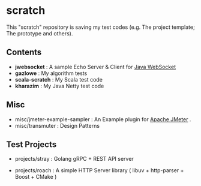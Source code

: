 # scratch

This "scratch" repository is saving my test codes 
(e.g. The project template; The prototype and others).

## Contents
* **jwebsocket** : A sample Echo Server & Client for [Java WebSocket](https://github.com/TooTallNate/Java-WebSocket)
* **gazlowe** : My algorithm tests
* **scala-scratch** : My Scala test code
* **kharazim** : My Java Netty test code


## Misc
* misc/jmeter-example-sampler : An Example plugin for [Apache JMeter](http://jmeter.apache.org/) .
* misc/transmuter : Design Patterns

## Test Projects
* projects/stray : Golang gRPC + REST API server

* projects/roach : A simple HTTP Server library ( libuv + http-parser + Boost + CMake )
